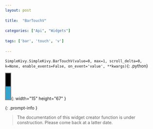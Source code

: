 ```yaml
---
layout: post

title:  "BarTouchV"

categories: ["Api", "Widgets"]

tags: ['bar', 'touch', 'v']

---
```

`SimpleKivy.SimpleKivy.BarTouchV(value=0, max=1, scroll_delta=0, k=None, enable_events=False, on_event='value', **kwargs)`{: .python}


![BarTouchV.png](assets/img/docs/BarTouchV.png){: width="15" height="67" }


{: .prompt-info }

> The documentation of this widget creator function is under construction. Please come back at a latter date.
